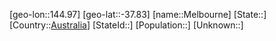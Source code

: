 ﻿---
location: [-37.83,144.97]
type: City
tags:
- geo/City


SpocWebEntityId: 32390
isDeleted: false
confidential: public

---
[geo-lon::144.97]
[geo-lat::-37.83]
[name::Melbourne]
[State::]
[Country::[Australia](geo/Continent/Australia/Australia.md)]
[StateId::]
[Population::]
[Unknown::]

